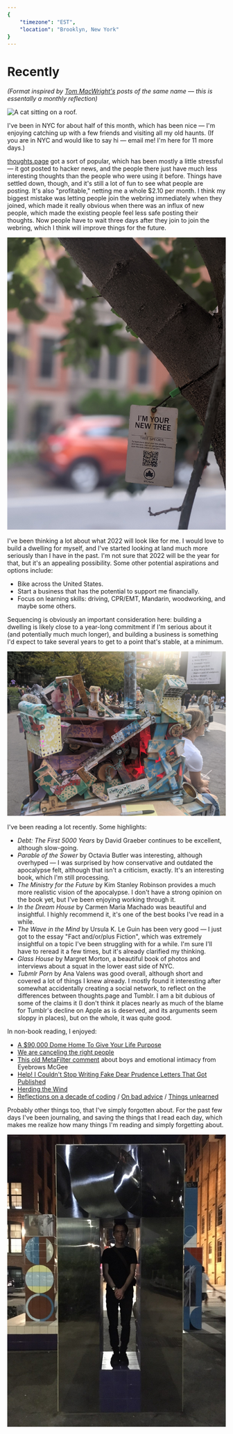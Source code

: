 ```yaml
---
{
	"timezone": "EST",
	"location": "Brooklyn, New York"
}
---
```

# Recently

*(Format inspired by [Tom MacWright's](https://macwright.com/) posts of the same name — this is essentally a monthly reflection)*

<img src="/img/post/2021-09-recently/wendy.jpg" alt="A cat sitting on a roof."/>

I've been in NYC for about half of this month, which has been nice — I'm enjoying catching up with a few friends and visiting all my old haunts. (If you are in NYC and would like to say hi — email me! I'm here for 11 more days.)

[thoughts.page](https://thoughts.page) got a sort of popular, which has been mostly a little stressful — it got posted to hacker news, and the people there just have much less interesting thoughts than the people who were using it before. Things have settled down, though, and it's still a lot of fun to see what people are posting. It's also "profitable," netting me a whole $2.10 per month. I think my biggest mistake was letting people join the webring immediately when they joined, which made it really obvious when there was an influx of new people, which made the existing people feel less safe posting their thoughts. Now people have to wait three days after they join to join the webring, which I think will improve things for the future.

<img src="/img/post/2021-09-recently/new-tree.jpg" alt="A tag reading &quot;I'M YOUR NEW TREE&quot;, which contains information about the tree it's attached to."/>

I've been thinking a lot about what 2022 will look like for me. I would love to build a dwelling for myself, and I've started looking at land much more seriously than I have in the past. I'm not sure that 2022 will be the year for that, but it's an appealing possibility. Some other potential aspirations and options include:

* Bike across the United States.
* Start a business that has the potential to support me financially.
* Focus on learning skills: driving, CPR/EMT, Mandarin, woodworking, and maybe some others.

Sequencing is obviously an important consideration here: building a dwelling is likely close to a year-long commitment if I'm serious about it (and potentially much much longer), and building a business is something I'd expect to take several years to get to a point that's stable, at a minimum.

<img src="/img/post/2021-09-recently/the-worry-crusher.jpg" alt="A machine titled &quot;The Worry Crusher&quot;, designed to crush pieces of paper representing people's worries."/>

I've been reading a lot recently. Some highlights:

* *Debt: The First 5000 Years* by David Graeber continues to be excellent, although slow-going.
* *Parable of the Sower* by Octavia Butler was interesting, although overhyped — I was surprised by how conservative and outdated the apocalypse felt, although that isn't a criticism, exactly. It's an interesting book, which I'm still processing.
* *The Ministry for the Future* by Kim Stanley Robinson provides a much more realistic vision of the apocalypse. I don't have a strong opinion on the book yet, but I've been enjoying working through it.
* *In the Dream House* by Carmen Maria Machado was beautiful and insightful. I highly recommend it, it's one of the best books I've read in a while.
* *The Wave in the Mind* by Ursula K. Le Guin has been very good — I just got to the essay "Fact and/or/plus Fiction", which was extremely insightful on a topic I've been struggling with for a while. I'm sure I'll have to reread it a few times, but it's already clarified my thinking.
* *Glass House* by Margret Morton, a beautiful book of photos and interviews about a squat in the lower east side of NYC.
* *Tubmlr Porn* by Ana Valens was good overall, although short and covered a lot of things I knew already. I mostly found it interesting after somewhat accidentally creating a social network, to reflect on the differences between thoughts.page and Tumblr. I am a bit dubious of some of the claims it (I don't think it places nearly as much of the blame for Tumblr's decline on Apple as is deserved, and its arguments seem sloppy in places), but on the whole, it was quite good.

In non-book reading, I enjoyed:

* [A $90,000 Dome Home To Give Your Life Purpose](https://defector.com/zillow-finds-dome-home/)
* [We are canceling the right people](https://www.sfgate.com/sf-culture/article/Drew-Magary-cancel-culture-15495803.php)
* [This old MetaFilter comment](https://www.metafilter.com/157133/Its-just-not-worth-it#6400243) about boys and emotional intimacy from Eyebrows McGee
* [Help! I Couldn't Stop Writing Fake Dear Prudence Letters That Got Published](https://www.gawker.com/media/dear-prudie-it-was-me-all-along)
* [Herding the Wind](http://www.kaapeli.fi/book/libpub/Z-Library_en.pdf)
* [Reflections on a decade of coding](https://scattered-thoughts.net/writing/reflections-on-a-decade-of-coding/) / [On bad advice](https://scattered-thoughts.net/writing/on-bad-advice/) / [Things unlearned](https://scattered-thoughts.net/writing/things-unlearned/)

Probably other things too, that I've simply forgotten about. For the past few days I've been journaling, and saving the things that I read each day, which makes me realize how many things I'm reading and simply forgetting about.

<img src="/img/post/2021-09-recently/wesley-aptekar-cassels-mirror-sculpture.jpeg" alt="A picture of Wesley Aptekar-Cassels standing in a rectangular metal sculpture."/>
